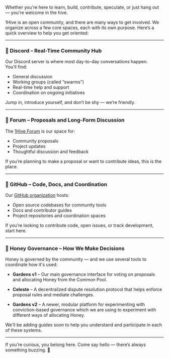 Whether you're here to learn, build, contribute, speculate, or just hang out — you're welcome in the hive.

1Hive is an open community, and there are many ways to get involved. We organize across a few core spaces, each with its own purpose. Here’s a quick overview to help you get oriented:

---

### 💬 Discord – Real-Time Community Hub

Our Discord server is where most day-to-day conversations happen.  
You’ll find:

- General discussion
- Working groups (called “swarms”)
- Real-time help and support
- Coordination on ongoing initiatives

Jump in, introduce yourself, and don’t be shy — we’re friendly.

---

### 📝 Forum – Proposals and Long-Form Discussion

The [1Hive Forum](https://forum.1hive.org) is our space for:

- Community proposals
- Project updates
- Thoughtful discussion and feedback

If you’re planning to make a proposal or want to contribute ideas, this is the place.

---

### 🐙 GitHub – Code, Docs, and Coordination

Our [GitHub organization](https://github.com/1Hive) hosts:

- Open source codebases for community tools
- Docs and contributor guides
- Project repositories and coordination spaces

If you’re looking to contribute code, open issues, or track development, start here.

---

### 🐝 Honey Governance – How We Make Decisions

Honey is governed by the community — and we use several tools to coordinate how it's used:

- **Gardens v1** – Our main governance interface for voting on proposals and allocating Honey from the Common Pool.

- **Celeste** – A decentralized dispute resolution protocol that helps enforce proposal rules and mediate challenges.

- **Gardens v2** – A newer, modular platform for experimenting with conviction-based governance which we are using to experiment with different ways of allocating Honey. 

We'll be adding guides soon to help you understand and participate in each of these systems.

---

If you’re curious, you belong here. Come say hello — there’s always something buzzing. 🐝